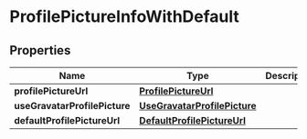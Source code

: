 
# ProfilePictureInfoWithDefault

## Properties
Name | Type | Description | Notes
------------ | ------------- | ------------- | -------------
**profilePictureUrl** | [**ProfilePictureUrl**](ProfilePictureUrl.md) |  |  [optional]
**useGravatarProfilePicture** | [**UseGravatarProfilePicture**](UseGravatarProfilePicture.md) |  | 
**defaultProfilePictureUrl** | [**DefaultProfilePictureUrl**](DefaultProfilePictureUrl.md) |  | 



